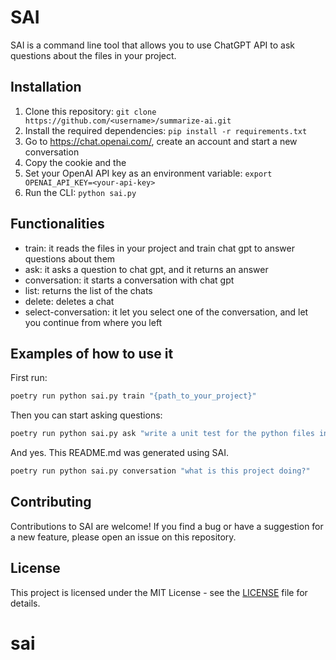 # SAI

SAI is a command line tool that allows you to use ChatGPT API to ask questions about the files in your project.

## Installation

1. Clone this repository: `git clone https://github.com/<username>/summarize-ai.git`
2. Install the required dependencies: `pip install -r requirements.txt`
3. Go to https://chat.openai.com/, create an account and start a new conversation
4. Copy the cookie and the 
3. Set your OpenAI API key as an environment variable: `export OPENAI_API_KEY=<your-api-key>`
4. Run the CLI: `python sai.py`



## Functionalities
- train: it reads the files in your project and train chat gpt to answer questions about them
- ask: it asks a question to chat gpt, and it returns an answer
- conversation: it starts a conversation with chat gpt
- list: returns the list of the chats
- delete: deletes a chat
- select-conversation: it let you select one of the conversation, and let you continue from where you left

## Examples of how to use it

First run:
```bash
poetry run python sai.py train "{path_to_your_project}"
```

Then you can start asking questions:
```bash
poetry run python sai.py ask "write a unit test for the python files in my project"
```
And yes. This README.md was generated using SAI.

```bash
poetry run python sai.py conversation "what is this project doing?"
```

## Contributing
Contributions to SAI are welcome! If you find a bug or have a suggestion for a new feature, please open an issue on this repository.


## License
This project is licensed under the MIT License - see the [LICENSE](LICENSE) file for details.
# sai
